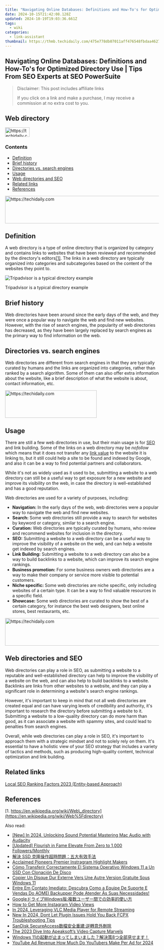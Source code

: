 ```yaml
---
title: "Navigating Online Databases: Definitions and How-To's for Optimized Directory Use | Tips From SEO Experts at SEO PowerSuite"
date: 2024-10-15T21:42:08.128Z
updated: 2024-10-19T19:03:36.661Z
tags:
  - wiki
categories:
  - link-assistant
thumbnail: https://thmb.techidaily.com/475e778db07011aff476548fbdaa46272592bc242d2a4144096bc7b432d20837.jpg
---
```


## Navigating Online Databases: Definitions and How-To's for Optimized Directory Use | Tips From SEO Experts at SEO PowerSuite

>  Disclaimer: This post includes affiliate links
>
>  If you click on a link and make a purchase, I may receive a commission at no extra cost to you.
>

## Web directory

<!-- affiliate ads begin -->
<a href="https://25home.pxf.io/c/5597632/2148634/16836" target="_top" id="2148634">
  <img src="//a.impactradius-go.com/display-ad/16836-2148634" border="0" alt="https://techidaily.com" width="80" height="31"/>
</a>
<img height="0" width="0" src="https://25home.pxf.io/i/5597632/2148634/16836" style="position:absolute;visibility:hidden;" border="0" />
<!-- affiliate ads end -->

### Contents

* [Definition](https://tools.techidaily.com/link-assistant/products/)
* [Brief history](https://tools.techidaily.com/link-assistant/products/)
* [Directories vs. search engines](https://tools.techidaily.com/link-assistant/products/)
* [Usage](https://tools.techidaily.com/link-assistant/products/)
* [Web directories and SEO](https://tools.techidaily.com/link-assistant/products/)
* [Related links](https://tools.techidaily.com/link-assistant/products/)
* [References](https://tools.techidaily.com/link-assistant/products/)

<!-- affiliate ads begin -->
<a href="https://aligracehair.sjv.io/c/5597632/1997648/19272" target="_top" id="1997648">
  <img src="//a.impactradius-go.com/display-ad/19272-1997648" border="0" alt="https://techidaily.com" width="728" height="90"/>
</a>
<img height="0" width="0" src="https://aligracehair.sjv.io/i/5597632/1997648/19272" style="position:absolute;visibility:hidden;" border="0" />
<!-- affiliate ads end -->

## Definition

A web directory is a type of online directory that is organized by category and contains links to websites that have been reviewed and recommended by the directory's editors[\[1\]](https://tools.techidaily.com/link-assistant/products/). The links in a web directory are typically organized into categories and subcategories based on the content of the websites they point to.

![Tripadvisor is a typical directory example](https://cdn1.link-assistant.com/thumbs/w1325-c1/upload/seowiki/posts/133/wd.png) 

Tripadvisor is a typical directory example

## Brief history

Web directories have been around since the early days of the web, and they were once a popular way to navigate the web and find new websites. However, with the rise of search engines, the popularity of web directories has decreased, as they have been largely replaced by search engines as the primary way to find information on the web.

## Directories vs. search engines

Web directories are different from search engines in that they are typically curated by humans and the links are organized into categories, rather than ranked by a search algorithm. Some of them can also offer extra information about the website, like a brief description of what the website is about, contact information, etc.

<!-- affiliate ads begin -->
<a href="https://aligracehair.sjv.io/c/5597632/1925565/19272" target="_top" id="1925565">
  <img src="//a.impactradius-go.com/display-ad/19272-1925565" border="0" alt="https://techidaily.com" width="300" height="90"/>
</a>
<img height="0" width="0" src="https://aligracehair.sjv.io/i/5597632/1925565/19272" style="position:absolute;visibility:hidden;" border="0" />
<!-- affiliate ads end -->

## Usage

There are still a few web directories in use, but their main usage is for [SEO](https://tools.techidaily.com/link-assistant/products/) and link building. Some of the links on a web directory may be _nofollow_ which means that it does not transfer any [link value](https://tools.techidaily.com/link-assistant/products/) to the website it is linking to, but it still could help a site to be found and indexed by Google, and also it can be a way to find potential partners and collaborators.

While it's not as widely used as it used to be, submitting a website to a web directory can still be a useful way to get exposure for a new website and improve its visibility on the web, in case the directory is well-established and has a good reputation.

Web directories are used for a variety of purposes, including:

* **Navigation:** In the early days of the web, web directories were a popular way to navigate the web and find new websites.
* **Search:** Some web directories still provide a way to search for websites by keyword or category, similar to a search engine.
* **Curation:** Web directories are typically curated by humans, who review and recommend websites for inclusion in the directory.
* **SEO:** Submitting a website to a web directory can be a useful way to improve the visibility of a website on the web, and can help a website get indexed by search engines.
* **Link Building:** Submitting a website to a web directory can also be a way to build backlinks to a website, which can improve its search engine rankings.
* **Business promotion:** For some business owners web directories are a way to make their company or service more visible to potential customers.
* **Niche specific:** Some web directories are niche specific, only including websites of a certain type. It can be a way to find valuable resources in a specific field.
* **Showcase:** Some web directories are curated to show the best of a certain category, for instance the best web designers, best online stores, best restaurants, etc.

<!-- affiliate ads begin -->
<a href="https://appsumo.8odi.net/c/5597632/2130885/7443" target="_top" id="2130885">
  <img src="//a.impactradius-go.com/display-ad/7443-2130885" border="0" alt="https://techidaily.com" width="600" height="90"/>
</a>
<img height="0" width="0" src="https://appsumo.8odi.net/i/5597632/2130885/7443" style="position:absolute;visibility:hidden;" border="0" />
<!-- affiliate ads end -->

## Web directories and SEO

Web directories can play a role in SEO, as submitting a website to a reputable and well-established directory can help to improve the visibility of a website on the web, and can also help to build backlinks to a website. Backlinks are links from other websites to a website, and they can play a significant role in determining a website's search engine rankings.

However, it's important to keep in mind that not all web directories are created equal and can have varying levels of credibility and authority, it's important to research the directory before submitting a website to it. Submitting a website to a low-quality directory can do more harm than good, as it can associate a website with spammy sites, and could lead to penalties from search engines.

Overall, while web directories can play a role in SEO, it's important to approach them with a strategic mindset and not to solely rely on them. It's essential to have a holistic view of your SEO strategy that includes a variety of tactics and methods, such as producing high-quality content, technical optimization and link building.

## Related links

[Local SEO Ranking Factors 2023 (Entity-based Approach)](https://tools.techidaily.com/link-assistant/products/)

## References

[1. https://en.wikipedia.org/wiki/Web\_directory](https://en.wikipedia.org/wiki/Web%5Fdirectory)

<ins class="adsbygoogle"
     style="display:block"
     data-ad-format="autorelaxed"
     data-ad-client="ca-pub-7571918770474297"
     data-ad-slot="1223367746"></ins>

<ins class="adsbygoogle"
     style="display:block"
     data-ad-client="ca-pub-7571918770474297"
     data-ad-slot="8358498916"
     data-ad-format="auto"
     data-full-width-responsive="true"></ins>

<span class="atpl-alsoreadstyle">Also read:</span>
<div><ul>
<li><a href="https://screen-activity-recording.techidaily.com/new-in-2024-unlocking-sound-potential-mastering-mac-audio-with-audacity/"><u>[New] In 2024, Unlocking Sound Potential Mastering Mac Audio with Audacity</u></a></li>
<li><a href="https://instagram-videos.techidaily.com/updated-flourish-in-fame-elevate-from-zero-to-1000-followersmonthly/"><u>[Updated] Flourish in Fame Elevate From Zero to 1,000 Followers/Monthly</u></a></li>
<li><a href="https://win-extraordinary.techidaily.com/1728501491985-ssd/"><u>解決 SSD 克隆操作超時問題：五大有效手法</u></a></li>
<li><a href="https://instagram-video-files.techidaily.com/acclaimed-pioneers-premier-instragram-highlight-makers/"><u>Acclaimed Pioneers Premier Instragram Highlight Makers</u></a></li>
<li><a href="https://win-extraordinary.techidaily.com/como-transferir-correctamente-el-sistema-operativo-windows-11-a-un-ssd-con-clonacion-de-disco/"><u>Cómo Transferir Correctamente El Sistema Operativo Windows 11 a Un SSD Con Clonación De Disco</u></a></li>
<li><a href="https://win-extraordinary.techidaily.com/copier-un-disque-dur-externe-vers-une-autre-version-gratuite-sous-windows-11/"><u>Copier Un Disque Dur Externe Vers Une Autre Version Gratuite Sous Windows 11</u></a></li>
<li><a href="https://win-extraordinary.techidaily.com/entre-em-contato-imediato-descubra-como-a-equipe-de-suporte-e-vendas-do-aomei-backupper-pode-atender-as-suas-necessidades/"><u>Entre Em Contato Imediato: Descubra Como a Equipe De Suporte E Vendas Do AOMEI Backupper Pode Atender Às Suas Necessidades!</u></a></li>
<li><a href="https://win-extraordinary.techidaily.com/1728507091386-googlewindows/"><u>GoogleドライブWindows版:複数ユーザー間での効率的使い方</u></a></li>
<li><a href="https://instagram-video-files.techidaily.com/how-to-get-more-instagram-video-views/"><u>How to Get More Instagram Video Views</u></a></li>
<li><a href="https://fox-info.techidaily.com/in-2024-leveraging-vlc-media-player-for-remote-streaming/"><u>In 2024, Leveraging VLC Media Player for Remote Streaming</u></a></li>
<li><a href="https://smart-video-editing.techidaily.com/new-in-2024-dont-let-plugin-issues-hold-you-back-fcpx-troubleshooting-tips/"><u>New In 2024, Dont Let Plugin Issues Hold You Back FCPX Troubleshooting Tips</u></a></li>
<li><a href="https://win-extraordinary.techidaily.com/1728493191036-sandisk-secureaccess/"><u>SanDisk SecureAccess数檔安全重建:逆轉意外刪除</u></a></li>
<li><a href="https://on-screen-recording.techidaily.com/the-2023-dive-into-apeaksofts-video-capture-marvels/"><u>The 2023 Dive Into Apeaksoft’s Video Capture Marvels</u></a></li>
<li><a href="https://win-extraordinary.techidaily.com/1728473882319-windows-118/"><u>Windows 11の起動が止まってしまいました？解決策8つ全部見せます！</u></a></li>
<li><a href="https://facebook-video-share.techidaily.com/youtube-ad-revenue-how-much-do-youtubers-make-per-ad-for-2024/"><u>YouTube Ad Revenue How Much Do YouTubers Make Per Ad for 2024</u></a></li>
</ul></div>

